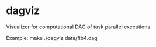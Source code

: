 dagviz
======

Visualizer for computational DAG of task parallel executions

Example:
  make
  ./dagviz data/fib4.dag

